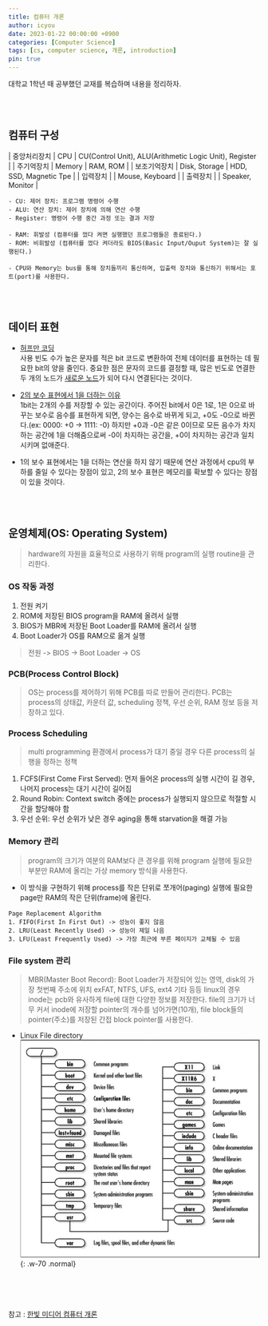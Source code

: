 ```yaml
---
title: 컴퓨터 개론
author: icyou
date: 2023-01-22 00:00:00 +0900
categories: [Computer Science]
tags: [cs, computer science, 개론, introduction]
pin: true
---
```


대학교 1학년 때 공부했던 교재를 복습하며 내용을 정리하자.

<br/><br/>

## 컴퓨터 구성

| 중앙처리장치 | CPU | CU(Control Unit), ALU(Arithmetic Logic Unit), Register |
| 주기억장치 | Memory | RAM, ROM |
| 보조기억장치 | Disk, Storage | HDD, SSD, Magnetic Tpe |
| 입력장치 | | Mouse, Keyboard |
| 출력장치 | | Speaker, Monitor |

```
- CU: 제어 장치: 프로그램 명령어 수행
- ALU: 연산 장치: 제어 장치에 의해 연산 수행
- Register: 명령어 수행 중간 과정 또는 결과 저장

- RAM: 휘발성 (컴퓨터를 껐다 켜면 실행했던 프로그램들은 종료된다.)
- ROM: 비휘발성 (컴퓨터를 껐다 켜더라도 BIOS(Basic Input/Ouput System)는 잘 실행된다.)

- CPU와 Memory는 bus를 통해 장치들끼리 통신하며, 입출력 장치와 통신하기 위해서는 포트(port)를 사용한다.
```

<br/><br/>

## 데이터 표현

- [허프만 코딩]()<br/>
사용 빈도 수가 높은 문자를 적은 bit 코드로 변환하여 전체 데이터를 표현하는 데 필요한 bit의 양을 줄인다. 중요한 점은 문자의 코드를 결정할 때, 많은 빈도로 연결한 두 개의 노드가 [새로운 노드]()가 되어 다시 연결된다는 것이다. 

- [2의 보수 표현에서 1을 더하는 이유]()<br/>
1bit는 2개의 수를 저장할 수 있는 공간이다.
주어진 bit에서 0은 1로, 1은 0으로 바꾸는 보수로 음수를 표현하게 되면, 양수는 음수로 바뀌게 되고, +0도 -0으로 바뀐다.(ex: 0000: +0 -> 1111: -0) 하지만 +0과 -0은 같은 0이므로 모든 음수가 차지하는 공간에 1을 더해줌으로써 -0이 차지하는 공간을, +0이 차지하는 공간과 일치시키며 없애준다.
+ 1의 보수 표현에서는 1을 더하는 연산을 하지 않기 때문에 연산 과정에서 cpu의 부하를 줄일 수 있다는 장점이 있고, 2의 보수 표현은 메모리를 확보할 수 있다는 장점이 있을 것이다.

<br/><br/>

## 운영체제(OS: Operating System)
> hardware의 자원을 효율적으로 사용하기 위해 program의 실행 routine을 관리한다.

### OS 작동 과정
1. 전원 켜기
2. ROM에 저장된 BIOS program을 RAM에 올려서 실행 
3. BIOS가 MBR에 저장된 Boot Loader를 RAM에 올려서 실행 
4. Boot Loader가 OS를 RAM으로 옮겨 실행 
> 전원 -> BIOS -> Boot Loader -> OS

### PCB(Process Control Block)
> OS는 process를 제어하기 위해 PCB를 따로 만들어 관리한다.
> PCB는 process의 상태값, 카운터 값, scheduling 정책, 우선 순위, RAM 정보 등을 저장하고 있다.

### Process Scheduling
> multi programming 환경에서 process가 대기 중일 경우 다른 process의 실행을 정하는 정책
1. FCFS(First Come First Served): 먼저 들어온 process의 실행 시간이 길 경우, 나머지 process는 대기 시간이 길어짐
2. Round Robin: Context switch 중에는 process가 실행되지 않으므로 적절할 시간을 할당해야 함
3. 우선 순위: 우선 순위가 낮은 경우 aging을 통해 starvation을 해결 가능

### Memory 관리
> program의 크기가 여분의 RAM보다 큰 경우를 위해 program 실행에 필요한 부분만 RAM에 올리는 가상 memory 방식을 사용한다.
- 이 방식을 구현하기 위해 process를 작은 단위로 쪼개어(paging) 실행에 필요한 page만 RAM의 작은 단위(frame)에 올린다.

```
Page Replacement Algorithm
1. FIFO(First In First Out) -> 성능이 좋지 않음
2. LRU(Least Recently Used) -> 성능이 제일 나음
3. LFU(Least Frequently Used) -> 가장 최근에 부른 페이지가 교체될 수 있음
```

### File system 관리
> MBR(Master Boot Record): Boot Loader가 저장되어 있는 영역, disk의 가장 첫번째 주소에 위치
> exFAT, NTFS, UFS, ext4 기타 등등
> linux의 경우 inode는 pcb와 유사하게 file에 대한 다양한 정보를 저장한다. 
> file의 크기가 너무 커서 inode에 저장할 pointer의 개수를 넘어가면(10개), file block들의 pointer(주소)를 저장된 간접 block pointer를 사용한다.

- Linux File directory <br/>
![Desktop View](/assets/posts/20230122/File_system_tree.jpg){: .w-70 .normal}





<br/><br/><br/><br/>
참고 : [한빛 미디어 컴퓨터 개론](https://www.hanbit.co.kr/store/books/look.php?p_code=B1315669526)

 